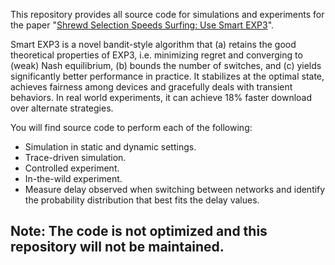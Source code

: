 This repository provides all source code for simulations and experiments for the paper "[Shrewd Selection Speeds Surfing: Use Smart EXP3](https://arxiv.org/abs/1712.03038)". 

Smart EXP3 is a novel bandit-style algorithm that (a) retains the good theoretical properties of EXP3, i.e. minimizing regret and converging to (weak) Nash equilibrium, (b) bounds the number of switches, and (c) yields significantly better performance in practice. It stabilizes at the optimal state, achieves fairness among devices and gracefully deals with transient behaviors. In real world experiments, it can achieve 18% faster download over alternate strategies.

You will find source code to perform each of the following:
* Simulation in static and dynamic settings.
* Trace-driven simulation.
* Controlled experiment.
* In-the-wild experiment.
* Measure delay observed when switching between networks and identify the probability distribution that best fits the delay values.

## Note: The code is not optimized and this repository will not be maintained.
